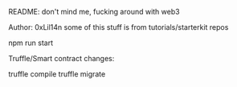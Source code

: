 README: don't mind me, fucking around with web3

Author: 0xLil14n
some of this stuff is from tutorials/starterkit repos


npm run start


Truffle/Smart contract changes:

truffle compile
truffle migrate
